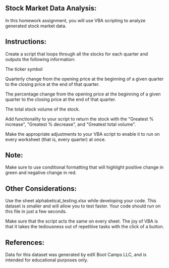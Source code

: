 ## Stock Market Data Analysis:

In this homework assignment, you will use VBA scripting to analyze generated stock market data.

## Instructions:

Create a script that loops through all the stocks for each quarter and outputs the following information:

The ticker symbol

Quarterly change from the opening price at the beginning of a given quarter to the closing price at the end of that quarter.

The percentage change from the opening price at the beginning of a given quarter to the closing price at the end of that quarter.

The total stock volume of the stock. 

Add functionality to your script to return the stock with the "Greatest % increase", "Greatest % decrease", and "Greatest total volume".

Make the appropriate adjustments to your VBA script to enable it to run on every worksheet (that is, every quarter) at once.

## Note:

Make sure to use conditional formatting that will highlight positive change in green and negative change in red.

## Other Considerations:

Use the sheet alphabetical_testing.xlsx while developing your code. This dataset is smaller and will allow you to test faster. Your code should run on this file in just a few seconds.

Make sure that the script acts the same on every sheet. The joy of VBA is that it takes the tediousness out of repetitive tasks with the click of a button.

## References:

Data for this dataset was generated by edX Boot Camps LLC, and is intended for educational purposes only.

